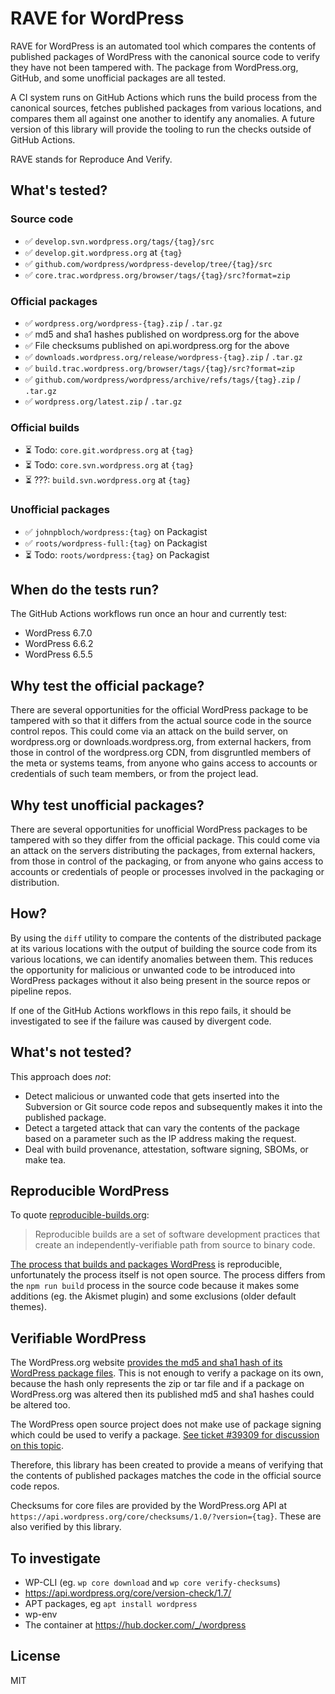 # RAVE for WordPress

RAVE for WordPress is an automated tool which compares the contents of published packages of WordPress with the canonical source code to verify they have not been tampered with. The package from WordPress.org, GitHub, and some unofficial packages are all tested.

A CI system runs on GitHub Actions which runs the build process from the canonical sources, fetches published packages from various locations, and compares them all against one another to identify any anomalies. A future version of this library will provide the tooling to run the checks outside of GitHub Actions.

RAVE stands for Reproduce And Verify.

## What's tested?

### Source code

* ✅ `develop.svn.wordpress.org/tags/{tag}/src`
* ✅ `develop.git.wordpress.org` at `{tag}`
* ✅ `github.com/wordpress/wordpress-develop/tree/{tag}/src`
* ✅ `core.trac.wordpress.org/browser/tags/{tag}/src?format=zip`

### Official packages

* ✅ `wordpress.org/wordpress-{tag}.zip` / `.tar.gz`
* ✅ md5 and sha1 hashes published on wordpress.org for the above
* ✅ File checksums published on api.wordpress.org for the above
* ✅ `downloads.wordpress.org/release/wordpress-{tag}.zip` / `.tar.gz`
* ✅ `build.trac.wordpress.org/browser/tags/{tag}/src?format=zip`
* ✅ `github.com/wordpress/wordpress/archive/refs/tags/{tag}.zip` / `.tar.gz`
* ✅ `wordpress.org/latest.zip` / `.tar.gz`

### Official builds

* ⏳ Todo: `core.git.wordpress.org` at `{tag}`
* ⏳ Todo: `core.svn.wordpress.org` at `{tag}`
* ⏳ ???: `build.svn.wordpress.org` at `{tag}`

### Unofficial packages

* ✅ `johnpbloch/wordpress:{tag}` on Packagist
* ✅ `roots/wordpress-full:{tag}` on Packagist
* ⏳ Todo: `roots/wordpress:{tag}` on Packagist

## When do the tests run?

The GitHub Actions workflows run once an hour and currently test:

* WordPress 6.7.0
* WordPress 6.6.2
* WordPress 6.5.5

## Why test the official package?

There are several opportunities for the official WordPress package to be tampered with so that it differs from the actual source code in the source control repos. This could come via an attack on the build server, on wordpress.org or downloads.wordpress.org, from external hackers, from those in control of the wordpress.org CDN, from disgruntled members of the meta or systems teams, from anyone who gains access to accounts or credentials of such team members, or from the project lead.

## Why test unofficial packages?

There are several opportunities for unofficial WordPress packages to be tampered with so they differ from the official package. This could come via an attack on the servers distributing the packages, from external hackers, from those in control of the packaging, or from anyone who gains access to accounts or credentials of people or processes involved in the packaging or distribution.

## How?

By using the `diff` utility to compare the contents of the distributed package at its various locations with the output of building the source code from its various locations, we can identify anomalies between them. This reduces the opportunity for malicious or unwanted code to be introduced into WordPress packages without it also being present in the source repos or pipeline repos.

If one of the GitHub Actions workflows in this repo fails, it should be investigated to see if the failure was caused by divergent code.

## What's not tested?

This approach does *not*:

* Detect malicious or unwanted code that gets inserted into the Subversion or Git source code repos and subsequently makes it into the published package.
* Detect a targeted attack that can vary the contents of the package based on a parameter such as the IP address making the request.
* Deal with build provenance, attestation, software signing, SBOMs, or make tea.

## Reproducible WordPress

To quote [reproducible-builds.org](https://reproducible-builds.org/):

> Reproducible builds are a set of software development practices that create an independently-verifiable path from source to binary code.

[The process that builds and packages WordPress](https://build.trac.wordpress.org/timeline) is reproducible, unfortunately the process itself is not open source. The process differs from the `npm run build` process in the source code because it makes some additions (eg. the Akismet plugin) and some exclusions (older default themes).

## Verifiable WordPress

The WordPress.org website [provides the md5 and sha1 hash of its WordPress package files](https://wordpress.org/download/releases/). This is not enough to verify a package on its own, because the hash only represents the zip or tar file and if a package on WordPress.org was altered then its published md5 and sha1 hashes could be altered too.

The WordPress open source project does not make use of package signing which could be used to verify a package. [See ticket #39309 for discussion on this topic](https://core.trac.wordpress.org/ticket/39309).

Therefore, this library has been created to provide a means of verifying that the contents of published packages matches the code in the official source code repos.

Checksums for core files are provided by the WordPress.org API at `https://api.wordpress.org/core/checksums/1.0/?version={tag}`. These are also verified by this library.

## To investigate

* WP-CLI (eg. `wp core download` and `wp core verify-checksums`)
* https://api.wordpress.org/core/version-check/1.7/
* APT packages, eg `apt install wordpress`
* wp-env
* The container at https://hub.docker.com/_/wordpress

## License

MIT
